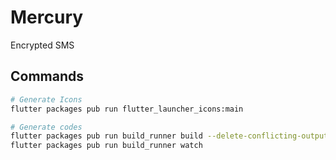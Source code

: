 # Mercury

Encrypted SMS

## Commands

```bash
# Generate Icons
flutter packages pub run flutter_launcher_icons:main

# Generate codes
flutter packages pub run build_runner build --delete-conflicting-outputs
flutter packages pub run build_runner watch
```

